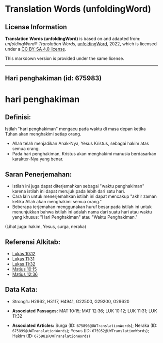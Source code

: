 # Translation Words (unfoldingWord)

## License Information

**Translation Words (unfoldingWord)** is based on and adapted from: _unfoldingWord® Translation Words_, [unfoldingWord](https://unfoldingword.org/utw), 2022, which is licensed under a [CC BY-SA 4.0 license](https://creativecommons.org/licenses/by-sa/4.0/legalcode.en).

This markdown version is provided under the same license.



--------------------------------

## Hari penghakiman (id: 675983)

hari penghakiman
================

Definisi:
---------

Istilah "hari penghakiman" mengacu pada waktu di masa depan ketika Tuhan akan menghakimi setiap orang.

* Allah telah menjadikan Anak\-Nya, Yesus Kristus, sebagai hakim atas semua orang.
* Pada hari penghakiman, Kristus akan menghakimi manusia berdasarkan karakter\-Nya yang benar.

Saran Penerjemahan:
-------------------

* Istilah ini juga dapat diterjemahkan sebagai "waktu penghakiman" karena istilah ini dapat merujuk pada lebih dari satu hari.
* Cara lain untuk menerjemahkan istilah ini dapat mencakup "akhir zaman ketika Allah akan menghakimi semua orang."
* Beberapa terjemahan menggunakan huruf besar pada istilah ini untuk menunjukkan bahwa istilah ini adalah nama dari suatu hari atau waktu yang khusus: "Hari Penghakiman" atau "Waktu Penghakiman."

(Lihat juga: hakim, Yesus, surga, neraka)

Referensi Alkitab:
------------------

* [Lukas 10:12](https://ref.ly/Luke10:12)
* [Lukas 11:31](https://ref.ly/Luke11:31)
* [Lukas 11:32](https://ref.ly/Luke11:32)
* [Matius 10:15](https://ref.ly/Matt10:15)
* [Matius 12:36](https://ref.ly/Matt12:36)

Data Kata:
----------

* Strong’s: H2962, H3117, H4941, G22500, G29200, G29620

* **Associated Passages:** MAT 10:15; MAT 12:36; LUK 10:12; LUK 11:31; LUK 11:32
* **Associated Articles:** Surga (ID: `675896@UWTranslationWords`); Neraka (ID: `675899@UWTranslationWords`); Yesus (ID: `675952@UWTranslationWords`); Hakim (ID: `675981@UWTranslationWords`)

